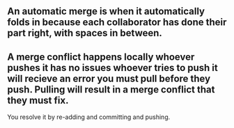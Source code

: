 An automatic merge is when it automatically folds in because each collaborator has done their part right, with spaces in between.
---
A merge conflict happens locally whoever pushes it has no issues whoever tries to push it will recieve an error you must pull before they push. 
Pulling will result in a merge conflict that they must fix.
---
You resolve it by re-adding and committing and pushing.
